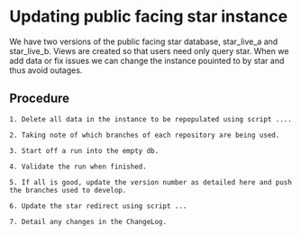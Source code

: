 # Updating public facing star instance

We have two versions of the public facing star database, star_live_a and star_live_b.
Views are created so that users need only query star.
When we add data or fix issues we can change the instance pouinted to by star and thus avoid outages.

## Procedure

    1. Delete all data in the instance to be repopulated using script ....

    2. Taking note of which branches of each repository are being used.

    3. Start off a run into the empty db.

    4. Validate the run when finished.

    5. If all is good, update the version number as detailed here and push the branches used to develop. 

    6. Update the star redirect using script ...

    7. Detail any changes in the ChangeLog.